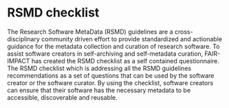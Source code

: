 # RSMD checklist 

The Research Software MetaData (RSMD) guidelines are a cross-disciplinary community driven effort to provide standardized and actionable guidance for the metadata collection and curation of research software.
To assist software creators in self-archiving and self-metadata curation, FAIR-IMPACT has created the RSMD checklist as a self contained questionnaire. The RSMD checklist which is addressing all the RSMD guidelines recommendations as a set of questions that can be used by the software creator or the software curator. By using the checklist, software creators can ensure that their software has the necessary metadata to be accessible, discoverable and reusable.